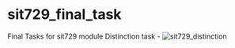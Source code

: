# sit729_final_task
Final Tasks for sit729 module
Distinction task - 
![sit729_distinction](https://github.com/user-attachments/assets/399af3ea-e291-49ea-abdd-22733a8eb0b1)
